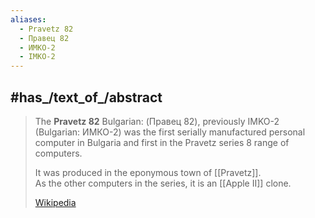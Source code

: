 ```yaml
---
aliases:
  - Pravetz 82 
  - Правец 82 
  - ИМКО-2 
  - IMKO-2 
---
```


## #has_/text_of_/abstract 

> The **Pravetz 82** Bulgarian: (Правец 82), previously IMKO-2 (Bulgarian: ИМКО-2) 
> was the first serially manufactured personal computer in Bulgaria 
> and first in the Pravetz series 8 range of computers. 
> 
> It was produced in the eponymous town of [[Pravetz]].  
> As the other computers in the series, it is an [[Apple II]] clone.
>
> [Wikipedia](https://en.wikipedia.org/wiki/Pravetz%2082) 


